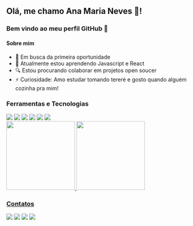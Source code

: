 ## Olá, me chamo Ana Maria Neves 🤟! 
### Bem vindo ao meu perfil GitHub 👋
#### Sobre mim

- 🔭 Em busca da primeira oportunidade
- 🌱 Atualmente estou aprendendo Javascript e React
- 🔍 Estou procurando colaborar em projetos open soucer
- ⚡ Curiosidade:  Amo estudar tomando tereré e gosto quando alguém cozinha pra mim!


### Ferramentas e Tecnologias
<div>
<img src="https://img.shields.io/badge/HTML5-E34F26?style=for-the-badge&logo=html5&logoColor=white"/>
<img src="https://img.shields.io/badge/CSS3-1572B6?style=for-the-badge&logo=css3&logoColor=white"/>
<img src="https://img.shields.io/badge/JavaScript-F7DF1E?style=for-the-badge&logo=javascript&logoColor=black"/>
<img src="https://img.shields.io/badge/GIT-E44C30?style=for-the-badge&logo=git&logoColor=white"/>
<img src="https://img.shields.io/badge/Java-ED8B00?style=for-the-badge&logo=java&logoColor=white"/>
<img src="https://img.shields.io/badge/Bootstrap-563D7C?style=for-the-badge&logo=bootstrap&logoColor=white"/>
</div>

<div>
<a href="https://github.com/aninhadev">
<img height="180em" src="https://github-readme-stats.vercel.app/api/top-langs/?username=aninhadev&layout=compact&langs_count=7&theme=dracula"/>
<img height="180em" src="https://github-readme-stats.vercel.app/api?username=aninhadev&show_icons=true&theme=dracula&include_all_commits=true&count_private=true"/>
</div>
  
### Contatos

<div>
<a href = "mailto:anamarianevesdev@gmail.com"><img src="https://img.shields.io/badge/Gmail-D14836?style=for-the-badge&logo=gmail&logoColor=white" target="_blank"></a>
<a href="https://www.linkedin.com/in/anamarianevesdev/" target="_blank"><img src="https://img.shields.io/badge/-LinkedIn-%230077B5?style=for-the-badge&logo=linkedin&logoColor=white" target="_blank"></a>   
<a href="https://twitter.com/aninha_dev" target="_blank"><img src="https://img.shields.io/badge/Twitter-1DA1F2?style=for-the-badge&logo=twitter&logoColor=white" target="_blank"></a>
<a href="https://instagram.com/aninha_dev" target="_blank"><img src="https://img.shields.io/badge/-Instagram-%23E4405F?style=for-the-badge&logo=instagram&logoColor=white" target="_blank"></a>
</div>
  
